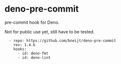 # deno-pre-commit

pre-commit hook for Deno.

Not for public use yet, still have to be tested.

```
  - repo: https://github.com/bneijt/deno-pre-commit
    rev: 1.4.6
    hooks:
      - id: deno-fmt
      - id: deno-lint
```
